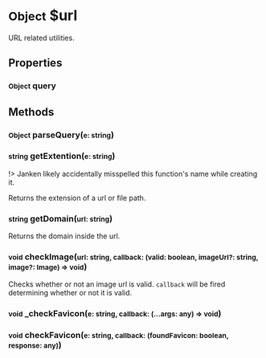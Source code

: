 # <small>Object</small> $url
URL related utilities.
## Properties
### <small>Object</small> query
## Methods
### <small>Object</small> parseQuery(<small>e: string</small>)
### <small>string</small> getExtention(<small>e: string</small>)
!> Janken likely accidentally misspelled this function's name while creating it.

Returns the extension of a url or file path.
### <small>string</small> getDomain(<small>url: string</small>)
Returns the domain inside the url.
### <small>void</small> checkImage(<small>url: string, callback: (valid: boolean, imageUrl?: string, image?: Image) => void</small>)
Checks whether or not an image url is valid. `callback` will be fired determining whether or not it is valid.

### <small>void</small> _checkFavicon(<small>e: string, callback: (...args: any) => void</small>)
### <small>void</small> checkFavicon(<small>e: string, callback: (foundFavicon: boolean, response: any)</small>)
